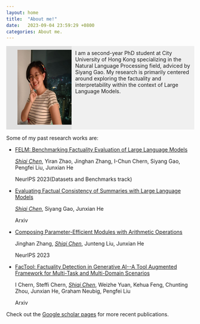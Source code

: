 ```yaml
---
layout: home
title:  "About me!"
date:   2023-09-04 23:59:29 +0800
categories: About me.
---
```


<div style="display: flex;">
  <div style="flex: 1; padding: 10px; background-color: #e0e0e0;">
     <!-- ![](../image/me.jpeg) -->
     <img src="./image/me.jpeg" alt="Your Image" style="width: 200px; height: 200px; margin-left: 20px;">

  </div>
  <div style="flex: 2; padding: 10px; background-color:#f0f0f0 ;">
    I am a second-year PhD student at City University of Hong Kong specializing in the Natural Language Processing field, adviced by Siyang Gao. My research is primarily centered around exploring the factuality and interpretability within the context of Large Language Models. 
  </div>
</div>
<!-- I am a second-year PhD student at City University of Hong Kong, specializing in the Natural Language Processing field. My research is primarily centered around exploring the factuality and interpretability within the context of Large Language Models. -->

Some of my past research works are:

* [FELM: Benchmarking Factuality Evaluation of Large Language Models](https://arxiv.org/abs/2310.00741)

  <u>*Shiqi Chen*</u>, Yiran Zhao, Jinghan Zhang, I-Chun Chern, Siyang Gao, Pengfei Liu, Junxian He

  NeurIPS 2023(Datasets and Benchmarks track)
  
* [Evaluating Factual Consistency of Summaries with Large Language Models](https://arxiv.org/abs/2305.14069)

  <u>*Shiqi Chen*</u>, Siyang Gao, Junxian He

  Arxiv

* [Composing Parameter-Efficient Modules with Arithmetic Operations](https://arxiv.org/abs/2306.14870)

  Jinghan Zhang, <u>*Shiqi Chen*</u>, Junteng Liu, Junxian He

  NeurIPS 2023

* [FacTool: Factuality Detection in Generative AI--A Tool Augmented Framework for Multi-Task and Multi-Domain Scenarios](https://arxiv.org/abs/2307.13528)

  I Chern, Steffi Chern, <u>*Shiqi Chen*</u>, Weizhe Yuan, Kehua Feng, Chunting Zhou, Junxian He, Graham Neubig, Pengfei Liu

  Arxiv

Check out the [Google scholar pages] for more recent publications.

[Google scholar pages]: https://scholar.google.com/citations?user=4Tg7zOMAAAAJ&hl=zh-CN
